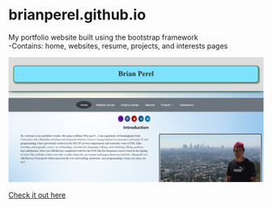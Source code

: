 # brianperel.github.io 

My portfolio website built using the bootstrap framework<br> 
-Contains: home, websites, resume, projects, and interests pages<br> 

![Picture](images/Screenshots/main.PNG)

[Check it out here](https://brianperel.github.io/)
